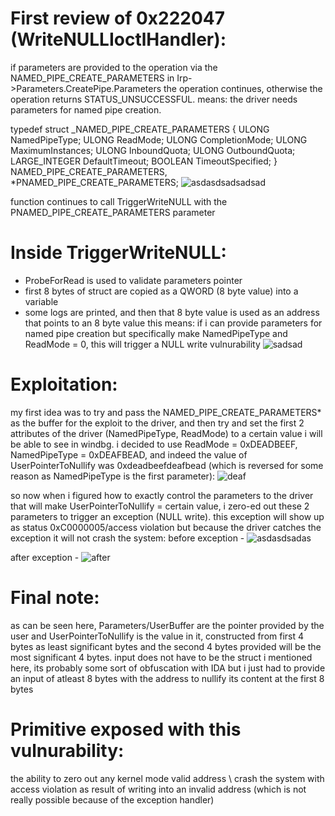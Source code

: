 # First review of 0x222047 (WriteNULLIoctlHandler):
if parameters are provided to the operation via the NAMED_PIPE_CREATE_PARAMETERS in Irp->Parameters.CreatePipe.Parameters the operation continues,
otherwise the operation returns STATUS_UNSUCCESSFUL. means:
the driver needs parameters for named pipe creation.

typedef struct _NAMED_PIPE_CREATE_PARAMETERS {
    ULONG NamedPipeType;
    ULONG ReadMode;
    ULONG CompletionMode;
    ULONG MaximumInstances;
    ULONG InboundQuota;
    ULONG OutboundQuota;
    LARGE_INTEGER DefaultTimeout;
    BOOLEAN TimeoutSpecified;
} NAMED_PIPE_CREATE_PARAMETERS, *PNAMED_PIPE_CREATE_PARAMETERS;
![asdasdsadsadsad](https://github.com/shaygitub/MY-HEVD/assets/122000611/d88bbb78-5b3d-42f9-86f3-746029dc2af8)

function continues to call TriggerWriteNULL with the PNAMED_PIPE_CREATE_PARAMETERS parameter

# Inside TriggerWriteNULL:
- ProbeForRead is used to validate parameters pointer
- first 8 bytes of struct are copied as a QWORD (8 byte value) into a variable
- some logs are printed, and then that 8 byte value is used as an address that points to an 8 byte value
this means: if i can provide parameters for named pipe creation but specifically make NamedPipeType and ReadMode = 0,
this will trigger a NULL write vulnurability
![sadsad](https://github.com/shaygitub/MY-HEVD/assets/122000611/3a21920c-7c7d-4d14-ad30-11289d5196f0)


# Exploitation:
my first idea was to try and pass the NAMED_PIPE_CREATE_PARAMETERS* as the buffer for the exploit to the driver,
and then try and set the first 2 attributes of the driver (NamedPipeType, ReadMode) to a certain value i will
be able to see in windbg.
i decided to use   ReadMode = 0xDEADBEEF, NamedPipeType = 0xDEAFBEAD, and indeed the value of UserPointerToNullify
was 0xdeadbeefdeafbead (which is reversed for some reason as NamedPipeType is the first parameter):
![deaf](https://github.com/shaygitub/MY-HEVD/assets/122000611/8ec02393-d671-4b8b-99c2-c4cf3a08e04c)

so now when i figured how to exactly control the parameters to the driver that will make UserPointerToNullify = certain value,
i zero-ed out these 2 parameters to trigger an exception (NULL write). this exception will show up as status 0xC0000005/access violation
but because the driver catches the exception it will not crash the system:
before exception -
![asdasdsadas](https://github.com/shaygitub/MY-HEVD/assets/122000611/7827d37f-cd65-4d86-acd2-205edb974116)

after exception -
![after](https://github.com/shaygitub/MY-HEVD/assets/122000611/35bf587f-5b31-4e16-9da1-e0c59832a294)


# Final note:
as can be seen here, Parameters/UserBuffer are the pointer provided by the user and UserPointerToNullify is the value in it, constructed from
first 4 bytes as least significant bytes and the second 4 bytes provided will be the most significant 4 bytes. input does not have to be the 
struct i mentioned here, its probably some sort of obfuscation with IDA but i just had to provide an input of atleast 8 bytes with the address
to nullify its content at the first 8 bytes

# Primitive exposed with this vulnurability:
the ability to zero out any kernel mode valid address \ crash the system with access violation as result of writing into an invalid address (which is not really
possible because of the exception handler)

